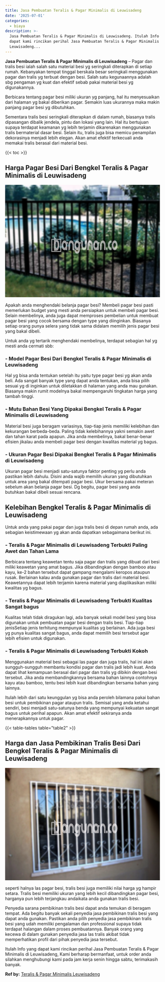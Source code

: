 ```yaml
---
title: Jasa Pembuatan Teralis & Pagar Minimalis di Leuwisadeng
date: '2025-07-01'
categories:
  - biaya
description: >-
  Jasa Pembuatan Teralis & Pagar Minimalis di Leuwisadeng. Itulah Info yang
  dapat kami rincikan perihal Jasa Pembuatan Teralis & Pagar Minimalis di
  Leuwisadeng...
---
```


**Jasa Pembuatan Teralis & Pagar Minimalis di Leuwisadeng** – Pagar dan tralis besi ialah salah satu material besi yg seringkali diterapkan di setiap rumah. Kebanyakan tempat tinggal berskala besar seringkali menggunakan pagar dan tralis yg terbuat dengan besi. Salah satu kegunaannya adalah sbg pengaman yg kuat dan efektif sebab pakai material besi yg digunakannya.

Berbicara tentang pagar besi miliki ukuran yg panjang, hal itu menyesuaikan dari halaman yg bakal diberikan pagar. Semakin luas ukurannya maka makin panjang pagar besi yg dibutuhkan.

Sementara tralis besi seringkali diterapkan di dalam rumah, biasanya tralis dipasangan dibalik jendela, pintu dan lokasi yang lain. Hal itu bertujuan supaya terdapat keamanan yg lebih terjamin dikarenakan menggunakan tralis bermaterial dasar besi. Selain itu, tralis juga bisa memicu penampilan dekorasinya menjadi lebih elegan. Akan amat efektif terkecuali anda memakai tralis berasal dari material besi.

{{< toc >}}

## Harga Pagar Besi Dari Bengkel Teralis & Pagar Minimalis di Leuwisadeng

![Jasa Pembuatan Teralis & Pagar Minimalis di Leuwisadeng](/images/pagar-minimalis-murah-04.png)

Apakah anda menghendaki belanja pagar besi? Membeli pagar besi pasti memerlukan budget yang mesti anda persiapkan untuk membeli pagar besi. Selain membelinya, anda juga dapat memproses pembelian untuk membuat pagar besi yang cocok bersama dengan type yang diinginkan. Biasanya setiap orang punya selera yang tidak sama didalam memilih jenis pagar besi yang bakal dibeli.

Untuk anda yg tertarik menghendaki membelinya, terdapat sebagian hal yg mesti anda cermati sbb:
### \- Model Pagar Besi Dari Bengkel Teralis & Pagar Minimalis di Leuwisadeng

Hal yg bisa anda tentukan setelah itu yaitu type pagar besi yg akan anda beli. Ada sangat banyak type yang dapat anda tentukan, anda bisa pilih sesuai yg di inginkan untuk diletakkan di halaman yang anda mau gunakan. Biasanya makin rumit modelnya bakal mempengaruhi tingkatan harga yang tambah tinggi.

### \- Mutu Bahan Besi Yang Dipakai Bengkel Teralis & Pagar Minimalis di Leuwisadeng

Material besi juga beragam variasinya, tiap-tiap jenis memiliki kelebihan dan kekurangan berbeda-beda. Paling tidak kelebihannya yakni semakin awet dan tahan karat pada apapun. Jika anda membelinya, bakal benar-benar efisien jikalau anda membeli pagar besi dengan kwalitas material yg bagus.

### \- Ukuran Pagar Besi Dipakai Bengkel Teralis & Pagar Minimalis di Leuwisadeng

Ukuran pagar besi menjadi satu-satunya faktor penting yg perlu anda pastikan lebih dahulu. Disini anda wajib memilih ukuran yang dibutuhkan untuk area yang bakal ditempati pagar besi. Ukur bersama pakai meteran sebelum akan belanja pagar besi. Dg begitu, pagar besi yang anda butuhkan bakal dibeli sesuai rencana.

## Kelebihan Bengkel Teralis & Pagar Minimalis di Leuwisadeng

Untuk anda yang pakai pagar dan juga tralis besi di depan rumah anda, ada sebagian keistimewaan yg akan anda dapatkan sebagaimana berikut ini.

### \- Teralis & Pagar Minimalis di Leuwisadeng Terbukti Paling Awet dan Tahan Lama

Berbicara tentang keawetan tentu saja pagar dan tralis yang dibuat dari besi miliki keawetan yang amat bagus. Jika dibandingkan dengan bamboo atau kayu, ke-2 bahan tersebut dapat gampang mengalami keropos ataupun rusak. Berlainan kalau anda gunakan pagar dan tralis dari material besi. Keawetannya dapat lebih terjamin karena material yang diaplikasikan miliki kwalitas yg bagus.

### \- Teralis & Pagar Minimalis di Leuwisadeng Terbukti Kualitas Sangat bagus

Kualitas telah tidak diragukan lagi, ada banyak sekali model besi yang bisa digunakan untuk pembuatan pagar besi dengan tralis besi. Tiap-tiap jenisSetiap jenis terhitung mempunyai kualitas yg berlainan. Ada juga besi yg punya kualitas sangat bagus, anda dapat memilih besi tersebut agar lebih efisien untuk digunakan.

### \- Teralis & Pagar Minimalis di Leuwisadeng Terbukti Kokoh

Menggunakan material besi sebagai las pagar dan juga tralis, hal ini akan sungguh-sungguh membantu kondisi pagar dan tralis jadi lebih kuat. Anda dapat lihat kemampuan berasal dari pagar dan tralis yg dibikin dengan besi tersebut. Jika anda membandingkannya bersama bahan lainnya contohnya kayu atau bamboo, tentu besi lebih kuat dibandingkan bersama bahan yang lainnya.

Itulah lebih dari satu keunggulan yg bisa anda peroleh bilamana pakai bahan besi untuk pembikinan pagar ataupun tralis. Semisal yang anda ketahui sendiri, besi menjadi satu-satunya benda yang mempunyai kekuatan sangat bagus untuk perihal apapun. Akan amat efektif sekiranya anda menerapkannya untuk pagar.

{{< table-tables table="table2" >}}

## Harga dan Jasa Pembikinan Tralis Besi Dari Bengkel Teralis & Pagar Minimalis di Leuwisadeng

![Jasa Pembuatan Teralis & Pagar Minimalis di Leuwisadeng](/images/teralis-minimalis-murah-27.png)

seperti halnya las pagar besi, tralis besi juga memiliki nilai harga yg hampir setara. Tralis besi memiliki ukuran yang lebih kecil dibandingkan pagar besi, harganya pun lebih terjangkau andaikata anda gunakan tralis besi.

Penyedia sarana pembikinan tralis besi dapat anda temukan di beragam tempat. Ada begitu banyak sekali penyedia jasa pembikinan tralis besi yang dapat anda gunakan. Pastikan anda pilih penyedia jasa pembikinan tralis besi yang udah memiliki pengalaman dan professional supaya tidak terdapat halangan dalam proses pembuatannya. Banyak orang yang kecewa di dalam gunakan penyedia jasa las tralis akibat tidak memperhatikan profil dari pihak penyedia jasa tersebut.

Itulah Info yang dapat kami rincikan perihal Jasa Pembuatan Teralis & Pagar Minimalis di Leuwisadeng, Kami berharap bermanfaat, untuk order anda silahkan menghubungi kami pada jam kerja senin hingga sabtu, terimakasih banyak.

**Ref by:** [Teralis & Pagar Minimalis Leuwisadeng](https://id.wikipedia.org/wiki/Teralis)
